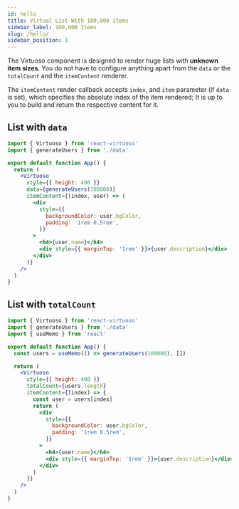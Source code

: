 ```yaml
---
id: hello
title: Virtual List With 100,000 Items
sidebar_label: 100,000 Items
slug: /hello/
sidebar_position: 1
---
```


The Virtuoso component is designed to render huge lists with **unknown item sizes**.
You do not have to configure anything apart from the `data` or the `totalCount` and the `itemContent` renderer.

The `itemContent` render callback accepts `index`, and `item` parameter (if `data` is set),
which specifies the absolute index of the item rendered;
It is up to you to build and return the respective content for it.

## List with `data`

```jsx live include-data
import { Virtuoso } from 'react-virtuoso'
import { generateUsers } from './data'

export default function App() {
  return (
    <Virtuoso
      style={{ height: 400 }}
      data={generateUsers(100000)}
      itemContent={(index, user) => (
        <div
          style={{
            backgroundColor: user.bgColor,
            padding: '1rem 0.5rem',
          }}
        >
          <h4>{user.name}</h4>
          <div style={{ marginTop: '1rem' }}>{user.description}</div>
        </div>
      )}
    />
  )
}
```

## List with `totalCount`

```jsx live include-data
import { Virtuoso } from 'react-virtuoso'
import { generateUsers } from './data'
import { useMemo } from 'react'

export default function App() {
  const users = useMemo(() => generateUsers(100000), [])

  return (
    <Virtuoso
      style={{ height: 400 }}
      totalCount={users.length}
      itemContent={(index) => {
        const user = users[index]
        return (
          <div
            style={{
              backgroundColor: user.bgColor,
              padding: '1rem 0.5rem',
            }}
          >
            <h4>{user.name}</h4>
            <div style={{ marginTop: '1rem' }}>{user.description}</div>
          </div>
        )
      }}
    />
  )
}
```
